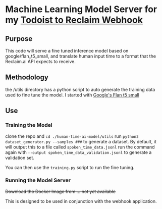 # Machine Learning Model Server for my [Todoist to Reclaim Webhook](github.com/tanchwa/Todoist-Reclaim-Webhook)

## Purpose
This code will serve a fine tuned inference model based on google/flan_t5_small, and translate human input time to a format that the Reclaim.ai API expects to receive. 

## Methodology
the /utils directory has a python script to auto generate the training data used to fine tune the model. 
I started with [Google's Flan t5 small](https://huggingface.co/google/flan-t5-small)

## Use
### Training the Model
clone the repo and `cd ./human-time-ai-model/utils`
run `python3 dataset_generator.py --samples ###` to generate a dataset. By default, it will output this to a file called `spoken_time_data.jsonl` 
run the command again with `--output spoken_time_data_validation.jsonl` to generate a validation set. 

You can then use the `training.py` script to run the fine tuning.
### Running the Model Server
~~Download the Docker Image from ... not yet available~~

This is designed to be used in conjunction with the webhook application.
